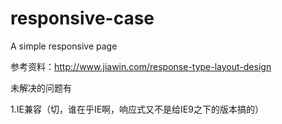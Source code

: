 responsive-case
===============
A simple responsive page

参考资料：http://www.jiawin.com/response-type-layout-design

未解决的问题有
  
  1.IE兼容（切，谁在乎IE啊，响应式又不是给IE9之下的版本搞的）

